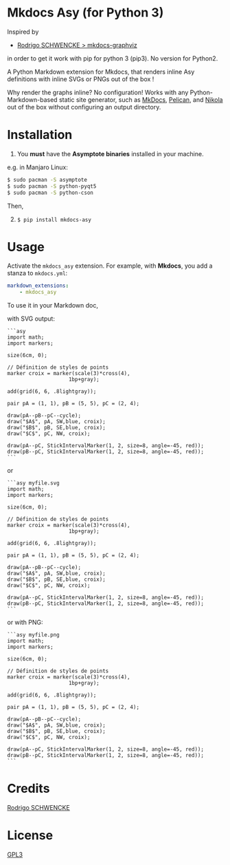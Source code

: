 Mkdocs Asy (for Python 3)
=======================================

Inspired by

* [Rodrigo SCHWENCKE > mkdocs-graphviz](https://gitlab.com/rodrigo.schwencke/mkdocs-graphviz)

in order to get it work with pip for python 3 (pip3). No version for Python2.

A Python Markdown extension for Mkdocs, that renders inline Asy definitions with inline SVGs or PNGs out of the box !

Why render the graphs inline? No configuration! Works with any
Python-Markdown-based static site generator, such as [MkDocs](http://www.mkdocs.org/), [Pelican](http://blog.getpelican.com/), and
[Nikola](https://getnikola.com/) out of the box without configuring an output directory.

# Installation

1. You **must** have the **Asymptote binaries** installed in your machine.

e.g. in Manjaro Linux:

```bash
$ sudo pacman -S asymptote
$ sudo pacman -S python-pyqt5
$ sudo pacman -S python-cson
```

Then,

2. `$ pip install mkdocs-asy`

# Usage

Activate the `mkdocs_asy` extension. For example, with **Mkdocs**, you add a
stanza to `mkdocs.yml`:

```yaml
markdown_extensions:
    - mkdocs_asy
```

To use it in your Markdown doc, 

with SVG output:

    ```asy
    import math;
    import markers;

    size(6cm, 0);

    // Définition de styles de points
    marker croix = marker(scale(3)*cross(4),
                        1bp+gray);

    add(grid(6, 6, .8lightgray));

    pair pA = (1, 1), pB = (5, 5), pC = (2, 4);

    draw(pA--pB--pC--cycle);
    draw("$A$", pA, SW,blue, croix);  
    draw("$B$", pB, SE,blue, croix);  
    draw("$C$", pC, NW, croix);

    draw(pA--pC, StickIntervalMarker(1, 2, size=8, angle=-45, red));
    draw(pB--pC, StickIntervalMarker(1, 2, size=8, angle=-45, red));
    ```

or

    ```asy myfile.svg
    import math;
    import markers;

    size(6cm, 0);

    // Définition de styles de points
    marker croix = marker(scale(3)*cross(4),
                        1bp+gray);

    add(grid(6, 6, .8lightgray));

    pair pA = (1, 1), pB = (5, 5), pC = (2, 4);

    draw(pA--pB--pC--cycle);
    draw("$A$", pA, SW,blue, croix);  
    draw("$B$", pB, SE,blue, croix);  
    draw("$C$", pC, NW, croix);

    draw(pA--pC, StickIntervalMarker(1, 2, size=8, angle=-45, red));
    draw(pB--pC, StickIntervalMarker(1, 2, size=8, angle=-45, red));
    ```

or with PNG:

    ```asy myfile.png
    import math;
    import markers;

    size(6cm, 0);

    // Définition de styles de points
    marker croix = marker(scale(3)*cross(4),
                        1bp+gray);

    add(grid(6, 6, .8lightgray));

    pair pA = (1, 1), pB = (5, 5), pC = (2, 4);

    draw(pA--pB--pC--cycle);
    draw("$A$", pA, SW,blue, croix);  
    draw("$B$", pB, SE,blue, croix);  
    draw("$C$", pC, NW, croix);

    draw(pA--pC, StickIntervalMarker(1, 2, size=8, angle=-45, red));
    draw(pB--pC, StickIntervalMarker(1, 2, size=8, angle=-45, red));
    ```

# Credits

[Rodrigo SCHWENCKE](https://gitlab.com/rodrigo.schwencke/mkdocs-asy)

# License

[GPL3](https://opensource.org/licenses/GPL-3.0)
